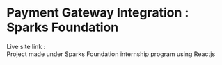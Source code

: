 # Payment Gateway Integration : Sparks Foundation
Live site link : <br>
Project made under Sparks Foundation internship program using Reactjs
